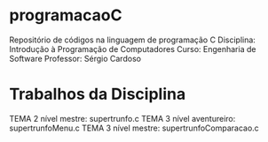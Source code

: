 # programacaoC

Repositório de códigos na linguagem de programação C 
Disciplina: Introdução à Programação de Computadores 
Curso: Engenharia de Software
Professor: Sérgio Cardoso

# Trabalhos da Disciplina #

TEMA 2 nível mestre: supertrunfo.c
TEMA 3 nível aventureiro: supertrunfoMenu.c
TEMA 3 nível mestre: supertrunfoComparacao.c
